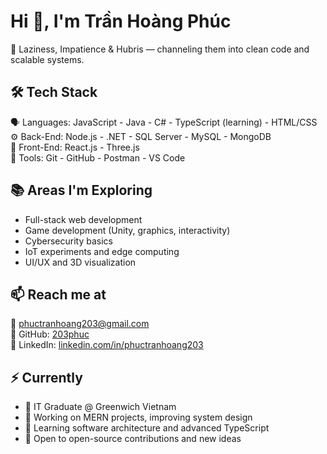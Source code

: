 # Hi 👋, I'm Trần Hoàng Phúc

🧠 Laziness, Impatience & Hubris — channeling them into clean code and scalable systems.

## 🛠 Tech Stack

🗣 Languages: JavaScript - Java - C# - TypeScript (learning) - HTML/CSS  
⚙️ Back-End: Node.js - .NET - SQL Server - MySQL - MongoDB  
🎨 Front-End: React.js - Three.js  
🧰 Tools: Git - GitHub - Postman - VS Code

## 📚 Areas I'm Exploring

- Full-stack web development  
- Game development (Unity, graphics, interactivity)  
- Cybersecurity basics  
- IoT experiments and edge computing  
- UI/UX and 3D visualization

## 📫 Reach me at
📧 phuctranhoang203@gmail.com  
🐙 GitHub: [203phuc](https://github.com/203phuc)  
🔗 LinkedIn: [linkedin.com/in/phuctranhoang203](linkedin.com/in/thphuc203)


## ⚡️ Currently

- 💼 IT Graduate @ Greenwich Vietnam  
- 🔭 Working on MERN projects, improving system design  
- 🌱 Learning software architecture and advanced TypeScript  
- 🤝 Open to open-source contributions and new ideas  
